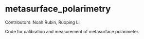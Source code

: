# metasurface_polarimetry
Contributors: Noah Rubin, Ruoping Li

Code for calibration and measurement of metasurface polarimeter.
